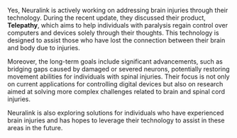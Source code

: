 Yes, Neuralink is actively working on addressing brain injuries through their technology. During the recent update, they discussed their product, **Telepathy**, which aims to help individuals with paralysis regain control over computers and devices solely through their thoughts. This technology is designed to assist those who have lost the connection between their brain and body due to injuries. 

Moreover, the long-term goals include significant advancements, such as bridging gaps caused by damaged or severed neurons, potentially restoring movement abilities for individuals with spinal injuries. Their focus is not only on current applications for controlling digital devices but also on research aimed at solving more complex challenges related to brain and spinal cord injuries. 

Neuralink is also exploring solutions for individuals who have experienced brain injuries and has hopes to leverage their technology to assist in these areas in the future.